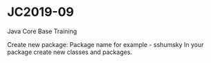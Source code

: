 # JC2019-09

Java Core Base Training

Create new package:
Package name for example - sshumsky
In your package create new classes and packages.
